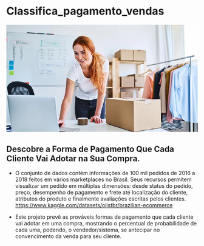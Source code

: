 # Classifica_pagamento_vendas

![Imagem de Vendas](https://github.com/jairobernardesjunior/Classifica_pagamento_vendas/blob/main/vendas.jpg)

## Descobre a Forma de Pagamento Que Cada Cliente Vai Adotar na Sua Compra.

- O conjunto de dados contém informações de 100 mil pedidos de 2016 a 2018 feitos em vários marketplaces no Brasil. Seus recursos permitem visualizar um pedido em múltiplas dimensões: desde status do pedido, preço, desempenho de pagamento e frete até localização do cliente, atributos do produto e finalmente avaliações escritas pelos clientes.
https://www.kaggle.com/datasets/olistbr/brazilian-ecommerce

- Este projeto prevê as prováveis formas de pagamento que cada cliente vai adotar em uma compra, mostrando o percentual de probabilidade de cada uma, podendo, o vendedor/sistema, se antecipar no convencimento da venda para seu cliente.
